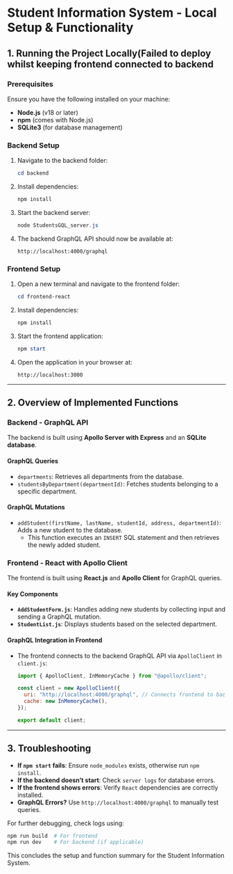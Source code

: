 # Student Information System - Local Setup & Functionality

## **1. Running the Project Locally(Failed to deploy whilst keeping frontend connected to backend**

### **Prerequisites**
Ensure you have the following installed on your machine:
- **Node.js** (v18 or later)
- **npm** (comes with Node.js)
- **SQLite3** (for database management)

### **Backend Setup**
1. Navigate to the backend folder:
   ```powershell
   cd backend
   ```
2. Install dependencies:
   ```powershell
   npm install
   ```
3. Start the backend server:
   ```powershell
   node StudentsGQL_server.js
   ```
4. The backend GraphQL API should now be available at:
   ```
   http://localhost:4000/graphql
   ```

### **Frontend Setup**
1. Open a new terminal and navigate to the frontend folder:
   ```powershell
   cd frontend-react
   ```
2. Install dependencies:
   ```powershell
   npm install
   ```
3. Start the frontend application:
   ```powershell
   npm start
   ```
4. Open the application in your browser at:
   ```
   http://localhost:3000
   ```

---

## **2. Overview of Implemented Functions**

### **Backend - GraphQL API**
The backend is built using **Apollo Server with Express** and an **SQLite database**.

#### **GraphQL Queries**
- `departments`: Retrieves all departments from the database.
- `studentsByDepartment(departmentId)`: Fetches students belonging to a specific department.

#### **GraphQL Mutations**
- `addStudent(firstName, lastName, studentId, address, departmentId)`: Adds a new student to the database.
  - This function executes an `INSERT` SQL statement and then retrieves the newly added student.

### **Frontend - React with Apollo Client**
The frontend is built using **React.js** and **Apollo Client** for GraphQL queries.

#### **Key Components**
- **`AddStudentForm.js`**: Handles adding new students by collecting input and sending a GraphQL mutation.
- **`StudentList.js`**: Displays students based on the selected department.

#### **GraphQL Integration in Frontend**
- The frontend connects to the backend GraphQL API via `ApolloClient` in `client.js`:
  ```javascript
  import { ApolloClient, InMemoryCache } from "@apollo/client";

  const client = new ApolloClient({
    uri: "http://localhost:4000/graphql", // Connects frontend to backend
    cache: new InMemoryCache(),
  });

  export default client;
  ```

---

## **3. Troubleshooting**
- **If `npm start` fails**: Ensure `node_modules` exists, otherwise run `npm install`.
- **If the backend doesn’t start**: Check `server logs` for database errors.
- **If the frontend shows errors**: Verify `React` dependencies are correctly installed.
- **GraphQL Errors?** Use `http://localhost:4000/graphql` to manually test queries.

For further debugging, check logs using:
```powershell
npm run build  # For frontend
npm run dev    # For backend (if applicable)
```

This concludes the setup and function summary for the Student Information System.

